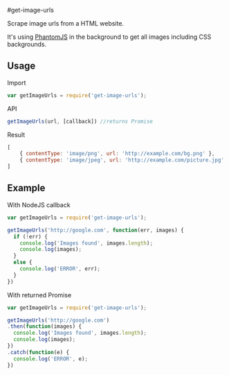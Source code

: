 #get-image-urls

Scrape image urls from a HTML website.

It's using [PhantomJS](http://phantomjs.org) in the background to get all images including CSS backgrounds.

<!-- ## Installation -->

<!-- ```
npm install get-image-urls
``` -->

## Usage

Import

```javascript
var getImageUrls = require('get-image-urls');
```

API

```javascript
getImageUrls(url, [callback]) //returns Promise
```

Result

```javascript
[
	{ contentType: 'image/png', url: 'http://example.com/bg.png' },
	{ contentType: 'image/jpeg', url: 'http://example.com/picture.jpg' }
]
```

## Example

With NodeJS callback

```javascript
var getImageUrls = require('get-image-urls');

getImageUrls('http://google.com', function(err, images) {
  if (!err) {
    console.log('Images found', images.length);
    console.log(images);
  }
  else {
    console.log('ERROR', err);
  }
})
```

With returned Promise

```javascript
var getImageUrls = require('get-image-urls');

getImageUrls('http://google.com')
.then(function(images) {
  console.log('Images found', images.length);
  console.log(images);
})
.catch(function(e) {
  console.log('ERROR', e);
})
```